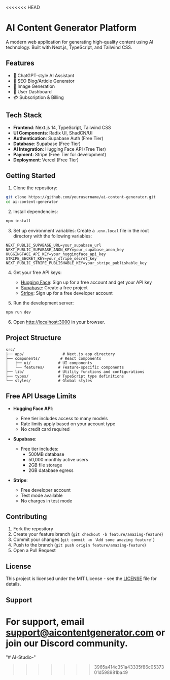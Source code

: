 <<<<<<< HEAD
# AI Content Generator Platform

A modern web application for generating high-quality content using AI technology. Built with Next.js, TypeScript, and Tailwind CSS.

## Features

- 🤖 ChatGPT-style AI Assistant
- 📝 SEO Blog/Article Generator
- 🎨 Image Generation
- 👤 User Dashboard
- 💳 Subscription & Billing

## Tech Stack

- **Frontend**: Next.js 14, TypeScript, Tailwind CSS
- **UI Components**: Radix UI, ShadCN/UI
- **Authentication**: Supabase Auth (Free Tier)
- **Database**: Supabase (Free Tier)
- **AI Integration**: Hugging Face API (Free Tier)
- **Payment**: Stripe (Free Tier for development)
- **Deployment**: Vercel (Free Tier)

## Getting Started

1. Clone the repository:
```bash
git clone https://github.com/yourusername/ai-content-generator.git
cd ai-content-generator
```

2. Install dependencies:
```bash
npm install
```

3. Set up environment variables:
Create a `.env.local` file in the root directory with the following variables:
```env
NEXT_PUBLIC_SUPABASE_URL=your_supabase_url
NEXT_PUBLIC_SUPABASE_ANON_KEY=your_supabase_anon_key
HUGGINGFACE_API_KEY=your_huggingface_api_key
STRIPE_SECRET_KEY=your_stripe_secret_key
NEXT_PUBLIC_STRIPE_PUBLISHABLE_KEY=your_stripe_publishable_key
```

4. Get your free API keys:
   - [Hugging Face](https://huggingface.co/): Sign up for a free account and get your API key
   - [Supabase](https://supabase.com/): Create a free project
   - [Stripe](https://stripe.com/): Sign up for a free developer account

5. Run the development server:
```bash
npm run dev
```

6. Open [http://localhost:3000](http://localhost:3000) in your browser.

## Project Structure

```
src/
├── app/                 # Next.js app directory
├── components/         # React components
│   ├── ui/            # UI components
│   └── features/      # Feature-specific components
├── lib/               # Utility functions and configurations
├── types/             # TypeScript type definitions
└── styles/            # Global styles
```

## Free API Usage Limits

- **Hugging Face API**: 
  - Free tier includes access to many models
  - Rate limits apply based on your account type
  - No credit card required

- **Supabase**:
  - Free tier includes:
    - 500MB database
    - 50,000 monthly active users
    - 2GB file storage
    - 2GB database egress

- **Stripe**:
  - Free developer account
  - Test mode available
  - No charges in test mode

## Contributing

1. Fork the repository
2. Create your feature branch (`git checkout -b feature/amazing-feature`)
3. Commit your changes (`git commit -m 'Add some amazing feature'`)
4. Push to the branch (`git push origin feature/amazing-feature`)
5. Open a Pull Request

## License

This project is licensed under the MIT License - see the [LICENSE](LICENSE) file for details.

## Support

For support, email support@aicontentgenerator.com or join our Discord community. 
=======
"# AI-Studio-" 
>>>>>>> 3965a414c351a43335f86c0537301d598981ba49
